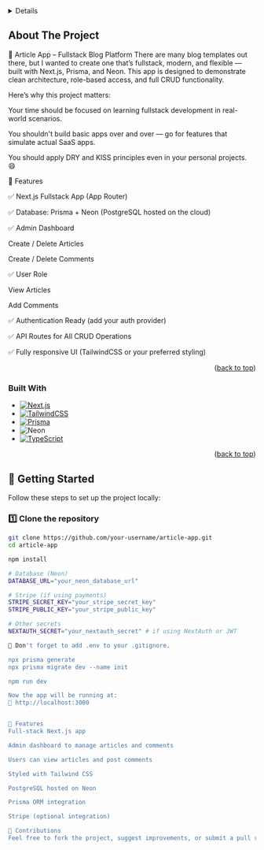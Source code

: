 

<details>
  <ol>
    <li>
      <a href="#about-the-project">About The Project</a>
      <ul>
        <li>Article app </li>
      </ul>
    </li>
    <li>
      <a href="#getting-started">Getting Started</a>
      <ul>
        <li><a href="#prerequisites">Prerequisites</a></li>
        <li><a href="#installation">Installation</a></li>
      </ul>
    </li>
    <li><a href="#usage">Usage</a></li>
    <li><a href="#roadmap">Roadmap</a></li>
    <li><a href="#contributing">Contributing</a></li>
    <li><a href="#license">License</a></li>
    <li><a href="#contact">Contact</a></li>
    <li><a href="#acknowledgments">Acknowledgments</a></li>
  </ol>
</details>



<!-- ABOUT THE PROJECT -->
## About The Project


📝 Article App – Fullstack Blog Platform
There are many blog templates out there, but I wanted to create one that’s fullstack, modern, and flexible — built with Next.js, Prisma, and Neon. This app is designed to demonstrate clean architecture, role-based access, and full CRUD functionality.

Here’s why this project matters:

Your time should be focused on learning fullstack development in real-world scenarios.

You shouldn't build basic apps over and over — go for features that simulate actual SaaS apps.

You should apply DRY and KISS principles even in your personal projects. 😄


🚀 Features

✅ Next.js Fullstack App (App Router)

✅ Database: Prisma + Neon (PostgreSQL hosted on the cloud)

✅ Admin Dashboard

Create / Delete Articles

Create / Delete Comments

✅ User Role

View Articles

Add Comments

✅ Authentication Ready (add your auth provider)

✅ API Routes for All CRUD Operations

✅ Fully responsive UI (TailwindCSS or your preferred styling)
<p align="right">(<a href="#readme-top">back to top</a>)</p>



### Built With


* [![Next.js](https://img.shields.io/badge/Next.js-000000?style=for-the-badge&logo=nextdotjs&logoColor=white)](https://nextjs.org/)
* [![TailwindCSS](https://img.shields.io/badge/TailwindCSS-38B2AC?style=for-the-badge&logo=tailwind-css&logoColor=white)](https://tailwindcss.com/)
* [![Prisma](https://img.shields.io/badge/Prisma-2D3748?style=for-the-badge&logo=prisma&logoColor=white)](https://www.prisma.io/)
* ![Neon](https://img.shields.io/badge/Neon-008FFF?style=for-the-badge&logo=data:image/svg+xml;base64,PHN2ZyB3aWR0aD0iMTIiIGhlaWdodD0iMTIiIHZpZXdCb3g9IjAgMCAxMiAxMiIgZmlsbD0ibm9uZSIgeG1sbnM9Imh0dHA6Ly93d3cudzMu\nb3JnLzIwMDAvc3ZnIj48cGF0aCBkPSJNMi41IDExTDkuNSA2TDguNSAxMUgyLjVaIiBmaWxsPSIjRkZGIi8+PC9zdmc+)
* [![TypeScript](https://img.shields.io/badge/TypeScript-3178C6?style=for-the-badge&logo=typescript&logoColor=white)](https://www.typescriptlang.org/)

<p align="right">(<a href="#readme-top">back to top</a>)</p>



<!-- GETTING STARTED -->
## 🚀 Getting Started

Follow these steps to set up the project locally:

### 1️⃣ Clone the repository

```bash
git clone https://github.com/your-username/article-app.git
cd article-app

npm install

# Database (Neon)
DATABASE_URL="your_neon_database_url"

# Stripe (if using payments)
STRIPE_SECRET_KEY="your_stripe_secret_key"
STRIPE_PUBLIC_KEY="your_stripe_public_key"

# Other secrets
NEXTAUTH_SECRET="your_nextauth_secret" # if using NextAuth or JWT

🔐 Don't forget to add .env to your .gitignore.

npx prisma generate
npx prisma migrate dev --name init

npm run dev

Now the app will be running at:
📍 http://localhost:3000


📌 Features
Full-stack Next.js app

Admin dashboard to manage articles and comments

Users can view articles and post comments

Styled with Tailwind CSS

PostgreSQL hosted on Neon

Prisma ORM integration

Stripe (optional integration)

🤝 Contributions
Feel free to fork the project, suggest improvements, or submit a pull request!
